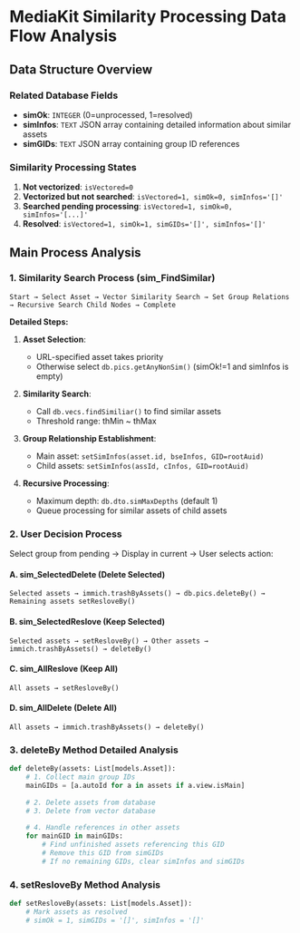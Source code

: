 # MediaKit Similarity Processing Data Flow Analysis

## Data Structure Overview

### Related Database Fields
- **simOk**: `INTEGER` (0=unprocessed, 1=resolved)
- **simInfos**: `TEXT` JSON array containing detailed information about similar assets
- **simGIDs**: `TEXT` JSON array containing group ID references

### Similarity Processing States
1. **Not vectorized**: `isVectored=0`
2. **Vectorized but not searched**: `isVectored=1, simOk=0, simInfos='[]'`
3. **Searched pending processing**: `isVectored=1, simOk=0, simInfos='[...]'`
4. **Resolved**: `isVectored=1, simOk=1, simGIDs='[]', simInfos='[]'`

## Main Process Analysis

### 1. Similarity Search Process (sim_FindSimilar)

```
Start → Select Asset → Vector Similarity Search → Set Group Relations → Recursive Search Child Nodes → Complete
```

**Detailed Steps:**
1. **Asset Selection**:
   - URL-specified asset takes priority
   - Otherwise select `db.pics.getAnyNonSim()` (simOk!=1 and simInfos is empty)

2. **Similarity Search**:
   - Call `db.vecs.findSimiliar()` to find similar assets
   - Threshold range: thMin ~ thMax

3. **Group Relationship Establishment**:
   - Main asset: `setSimInfos(asset.id, bseInfos, GID=rootAuid)`
   - Child assets: `setSimInfos(assId, cInfos, GID=rootAuid)`

4. **Recursive Processing**:
   - Maximum depth: `db.dto.simMaxDepths` (default 1)
   - Queue processing for similar assets of child assets

### 2. User Decision Process

Select group from pending → Display in current → User selects action:

#### A. sim_SelectedDelete (Delete Selected)
```
Selected assets → immich.trashByAssets() → db.pics.deleteBy() → Remaining assets setResloveBy()
```

#### B. sim_SelectedReslove (Keep Selected)
```
Selected assets → setResloveBy() → Other assets → immich.trashByAssets() → deleteBy()
```

#### C. sim_AllReslove (Keep All)
```
All assets → setResloveBy()
```

#### D. sim_AllDelete (Delete All)
```
All assets → immich.trashByAssets() → deleteBy()
```

### 3. deleteBy Method Detailed Analysis

```python
def deleteBy(assets: List[models.Asset]):
    # 1. Collect main group IDs
    mainGIDs = [a.autoId for a in assets if a.view.isMain]
    
    # 2. Delete assets from database
    # 3. Delete from vector database
    
    # 4. Handle references in other assets
    for mainGID in mainGIDs:
        # Find unfinished assets referencing this GID
        # Remove this GID from simGIDs
        # If no remaining GIDs, clear simInfos and simGIDs
```

### 4. setResloveBy Method Analysis

```python
def setResloveBy(assets: List[models.Asset]):
    # Mark assets as resolved
    # simOk = 1, simGIDs = '[]', simInfos = '[]'
```
